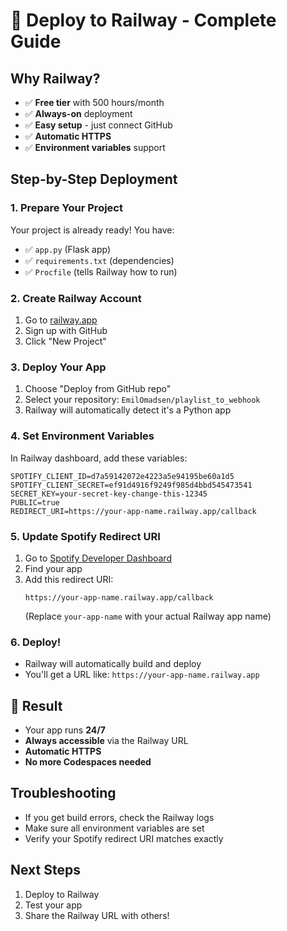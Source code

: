 # 🚂 Deploy to Railway - Complete Guide

## Why Railway?
- ✅ **Free tier** with 500 hours/month
- ✅ **Always-on** deployment
- ✅ **Easy setup** - just connect GitHub
- ✅ **Automatic HTTPS**
- ✅ **Environment variables** support

## Step-by-Step Deployment

### 1. Prepare Your Project
Your project is already ready! You have:
- ✅ `app.py` (Flask app)
- ✅ `requirements.txt` (dependencies)
- ✅ `Procfile` (tells Railway how to run)

### 2. Create Railway Account
1. Go to [railway.app](https://railway.app)
2. Sign up with GitHub
3. Click "New Project"

### 3. Deploy Your App
1. Choose "Deploy from GitHub repo"
2. Select your repository: `EmilOmadsen/playlist_to_webhook`
3. Railway will automatically detect it's a Python app

### 4. Set Environment Variables
In Railway dashboard, add these variables:
```
SPOTIFY_CLIENT_ID=d7a59142072e4223a5e94195be60a1d5
SPOTIFY_CLIENT_SECRET=ef91d4916f9249f985d4bbd545473541
SECRET_KEY=your-secret-key-change-this-12345
PUBLIC=true
REDIRECT_URI=https://your-app-name.railway.app/callback
```

### 5. Update Spotify Redirect URI
1. Go to [Spotify Developer Dashboard](https://developer.spotify.com/dashboard)
2. Find your app
3. Add this redirect URI:
   ```
   https://your-app-name.railway.app/callback
   ```
   (Replace `your-app-name` with your actual Railway app name)

### 6. Deploy!
- Railway will automatically build and deploy
- You'll get a URL like: `https://your-app-name.railway.app`

## 🎉 Result
- Your app runs **24/7**
- **Always accessible** via the Railway URL
- **Automatic HTTPS**
- **No more Codespaces needed**

## Troubleshooting
- If you get build errors, check the Railway logs
- Make sure all environment variables are set
- Verify your Spotify redirect URI matches exactly

## Next Steps
1. Deploy to Railway
2. Test your app
3. Share the Railway URL with others!
